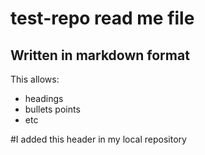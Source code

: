 # test-repo read me file
## Written in markdown format

This allows:
* headings
* bullets points
* etc

#I added this header in my local repository
